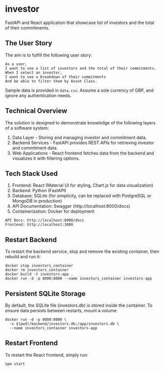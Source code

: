 # investor

FastAPI and React application that showcase list of investors and the total of their commitments.

## The User Story

The aim is to fulfill the following user story:

```
As a user,
I want to see a list of investors and the total of their commitments.
When I select an investor,
I want to see a breakdown of their commitments
And be able to filter them by Asset Class.
```

Sample data is provided in `data.csv`. Assume a sole currency of GBP, and ignore any authentication needs.

## Technical Overview

The solution is designed to demonstrate knowledge of the following layers of a software system:

1. Data Layer - Storing and managing investor and commitment data.
2. Backend Services - FastAPI provides REST APIs for retrieving investor and commitment data.
3. Web Applications - React frontend fetches data from the backend and visualizes it with filtering options.

## Tech Stack Used

1. Frontend: React (Material UI for styling, Chart.js for data visualization)
2. Backend: Python (FastAPI)
3. Database: SQLite (for simplicity, can be replaced with PostgreSQL or MongoDB in production)
4. API Documentation: Swagger (http://localhost:8000/docs)
5. Containerization: Docker for deployment

```
API Docs: http://localhost:8000/docs
Frontend: http://localhost:3000
```

## Restart Backend

To restart the backend service, stop and remove the existing container, then rebuild and run it:

```
docker stop investors_container
docker rm investors_container
docker build -t investors-app .
docker run -d -p 8000:8000 --name investors_container investors-app
```

## Persistent SQLite Storage

By default, the SQLite file (investors.db) is stored inside the container. To ensure data persists between restarts, mount a volume:

```
docker run -d -p 8000:8000 \
  -v $(pwd)/backend/investors.db:/app/investors.db \
  --name investors_container investors-app
```

## Restart Frontend

To restart the React frontend, simply run:

```
npm start
```
